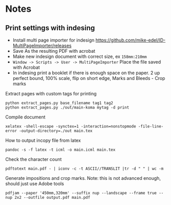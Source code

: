# Notes

## Print settings with indesing
* Install multi page importer for indesign
https://github.com/mike-edel/ID-MultiPageImporter/releases
* Save As the resulting PDF with acrobat
* Make new indesign document with correct size, ex `158mm:210mm`
* `Window -> Scripts -> User -> MultiPageImporter` Place the file saved with Acrobat
* In indesing print a booklet if there is enough space on the paper. 2 up perfect bound, 100% scale, flip on short edge, Marks and Bleeds - Crop marks

Extract pages with custom tags for printing
```
python extract_pages.py base_filename tag1 tag2
python extract_pages.py ./out/main-koma mytag -d print
```

Compile document
```
xelatex -shell-escape -synctex=1 -interaction=nonstopmode -file-line-error -output-directory=./out main.tex
```

How to output incopy file from latex
```
pandoc -s -f latex -t icml -o main.icml main.tex
```

Check the character count
```
pdftotext main.pdf - | iconv -c -t ASCII//TRANSLIT |tr -d " " | wc -m
``` 

Generate impositions and crop marks. Note: this is not advanced enough, should just use Adobe tools
```
pdfjam --paper '450mm,320mm' --suffix nup --landscape --frame true --nup 2x2 --outfile output.pdf main.pdf
```